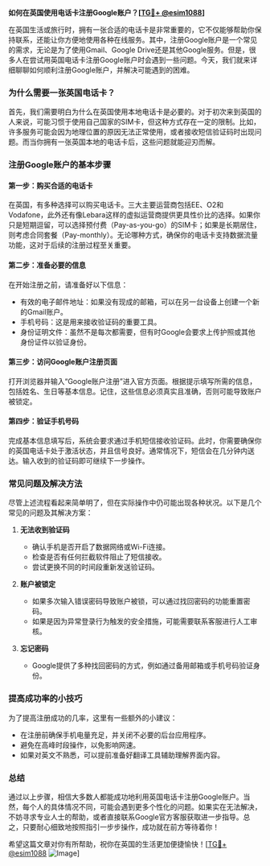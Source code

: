 **如何在英国使用电话卡注册Google账户？[[TG💪+ @esim1088](https://t.me/s/esim1088)]**

在英国生活或旅行时，拥有一张合适的电话卡是非常重要的，它不仅能够帮助你保持联系，还能让你方便地使用各种在线服务。其中，注册Google账户是一个常见的需求，无论是为了使用Gmail、Google Drive还是其他Google服务。但是，很多人在尝试用英国电话卡注册Google账户时会遇到一些问题。今天，我们就来详细聊聊如何顺利注册Google账户，并解决可能遇到的困难。

### 为什么需要一张英国电话卡？

首先，我们需要明白为什么在英国使用本地电话卡是必要的。对于初次来到英国的人来说，可能习惯于使用自己国家的SIM卡，但这种方式存在一定的限制。比如，许多服务可能会因为地理位置的原因无法正常使用，或者接收短信验证码时出现问题。而当你拥有一张英国本地的电话卡后，这些问题就能迎刃而解。

### 注册Google账户的基本步骤

#### 第一步：购买合适的电话卡

在英国，有多种选择可以购买电话卡。三大主要运营商包括EE、O2和Vodafone，此外还有像Lebara这样的虚拟运营商提供更具性价比的选择。如果你只是短期逗留，可以选择预付费（Pay-as-you-go）的SIM卡；如果是长期居住，则考虑合同套餐（Pay-monthly）。无论哪种方式，确保你的电话卡支持数据流量功能，这对于后续的注册过程至关重要。

#### 第二步：准备必要的信息

在开始注册之前，请准备好以下信息：
- 有效的电子邮件地址：如果没有现成的邮箱，可以在另一台设备上创建一个新的Gmail账户。
- 手机号码：这是用来接收验证码的重要工具。
- 身份证明文件：虽然不是每次都需要，但有时Google会要求上传护照或其他身份证件以验证身份。

#### 第三步：访问Google账户注册页面

打开浏览器并输入“Google账户注册”进入官方页面。根据提示填写所需的信息，包括姓名、生日等基本信息。记住，这些信息必须真实且准确，否则可能导致账户被锁定。

#### 第四步：验证手机号码

完成基本信息填写后，系统会要求通过手机短信接收验证码。此时，你需要确保你的英国电话卡处于激活状态，并且信号良好。通常情况下，短信会在几分钟内送达。输入收到的验证码即可继续下一步操作。

### 常见问题及解决方法

尽管上述流程看起来简单明了，但在实际操作中仍可能出现各种状况。以下是几个常见的问题及其解决方案：

1. **无法收到验证码**
   - 确认手机是否开启了数据网络或Wi-Fi连接。
   - 检查是否有任何拦截软件阻止了短信接收。
   - 尝试更换不同的时间段重新发送验证码。

2. **账户被锁定**
   - 如果多次输入错误密码导致账户被锁，可以通过找回密码的功能重置密码。
   - 如果是因为异常登录行为触发的安全措施，可能需要联系客服进行人工审核。

3. **忘记密码**
   - Google提供了多种找回密码的方式，例如通过备用邮箱或手机号码验证身份。

### 提高成功率的小技巧

为了提高注册成功的几率，这里有一些额外的小建议：
- 在注册前确保手机电量充足，并关闭不必要的后台应用程序。
- 避免在高峰时段操作，以免影响网速。
- 如果对英文不熟悉，可以提前准备好翻译工具辅助理解界面内容。

### 总结

通过以上步骤，相信大多数人都能成功地利用英国电话卡注册Google账户。当然，每个人的具体情况不同，可能会遇到更多个性化的问题。如果实在无法解决，不妨寻求专业人士的帮助，或者直接联系Google官方客服获取进一步指导。总之，只要耐心细致地按照指引一步步操作，成功就在前方等待着你！

希望这篇文章对你有所帮助，祝你在英国的生活更加便捷愉快！[[TG💪+ @esim1088](https://t.me/s/esim1088) ![Image](https://i.postimg.cc/4NQfJmqS/Snipaste-2025-05-13-00-14-12.png)]